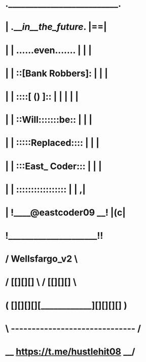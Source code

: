 #    .__________________________.
#    | .___in__the_future_.  |==|
#    | | ......even....... | |  |
#    | | ::[Bank Robbers]: | |  |
#    | | ::::[ () ]:: | |  | |  |
#    | | ::Will:::::::be:: | |  |
#    | | :::::Replaced:::: | |  |
#    | | :::East_ Coder::: | |  |
#    | | ::::::::::::::::: | | ,|
#    | !____@eastcoder09 __! |(c|
#    !_______________________!__!
#   /       Wellsfargo_v2         \
#  /  [[][][]  \         / [[][][] \
# (  [][][][][____________][][][][] )
# \ ------------------------------ /
#  \__ https://t.me/hustlehit08 __/ 